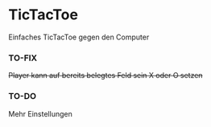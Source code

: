 # TicTacToe
Einfaches TicTacToe gegen den Computer

### TO-FIX
~~Player kann auf bereits belegtes Feld sein X oder O setzen~~

### TO-DO
Mehr Einstellungen
